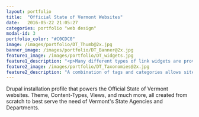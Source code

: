 ```yaml
---
layout: portfolio
title:  "Official State of Vermont Websites"
date:   2016-05-22 21:05:27
categories: portfolio "web design"
modal-id: 3
portfolio_color: "#C0CDC0"
image: /images/portfolio/DT_Thumb@2x.jpg
banner_image: /images/portfolio/DT_Banner@2x.jpg
feature1_image: /images/portfolio/DT_widgets.jpg
feature1_description: "<p>Many different types of link widgets are provided to ensure maximum flexibility.</p><p>Icon widgets are powered by a custom Drupal Content Type and the FontAwesome web font. This gives site owners complete control. Using an icon font also enables easy integration of the chosen color palette.</p>"
feature2_image: /images/portfolio/DT_Taxonomies@2x.jpg
feature2_description: "A combination of tags and categories allows site owners to display their content in different types of dynamic lists."
---
```

Drupal installation profile that powers the Official State of Vermont websites. Theme, Content-Types, Views, and much more, all created from scratch to best serve the need of Vermont's State Agencies and Departments.
